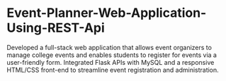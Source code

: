 # Event-Planner-Web-Application-Using-REST-Api
Developed a full-stack web application that allows event organizers to manage college events and enables students to register for events via a user-friendly form. Integrated Flask APIs with MySQL and a responsive HTML/CSS front-end to streamline event registration and administration.

